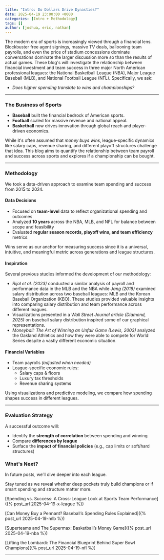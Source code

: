 ```yaml
---
title: "Intro: Do Dollars Drive Dynasties?"
date: 2025-04-19 23:00:00 +0000
categories: [Intro + Methodology]
tags: []
author: [joshua, eric, nathan]
---
```


The modern era of sports is increasingly viewed through a financial lens. Blockbuster free agent signings, massive TV deals, ballooning team payrolls, and even the price of stadium concessions dominate conversations dominate the larger discussion more so than the results of actual games. These blog's will investigate the relationship between financial investment and team success in three major North American professional leagues: the National Basketball League (NBA), Major League Baseball (MLB), and National Football League (NFL). Specifically, we ask:

- _Does higher spending translate to wins and championships?_

---

### The Business of Sports

- **Baseball** built the financial bedrock of American sports.
- **Football** scaled for massive revenue and national appeal.
- **Basketball** now drives innovation through global reach and player-driven economics.

While it's often assumed that _money buys wins_, league-specific dynamics like salary caps, revenue sharing, and different playoff structures challenge that idea. This blog aims to quantify the relationship between team payroll and success across sports and explores if a championship can be bought.

---

### Methodology

We took a data-driven approach to examine team spending and success from 2015 to 2024.

#### Data Decisions

- Focused on **team-level** data to reflect organizational spending and outcomes
- Analyzed **10 years** across the NBA, MLB, and NFL for balance between scope and feasibility
- Evaluated **regular season records, playoff wins, and team efficiency** metrics

Wins serve as our anchor for measuring success since it is a universal, intuitive, and meaningful metric across generations and league structures.

#### Inspiration

Several previous studies informed the development of our methodology:

- _Rijal et al. (2023)_ conducted a similar analysis of payroll and performance data in the MLB and the NBA while _Jang (2018)_ examined salary distribution across two baseball leagues: MLB and the Korean Baseball Organization (KBO). These studies provided valuable insights into comparing salary distribution and team performance across different leagues.
- Visualizations presented in a _Wall Street Journal article (Diamond, 2025)_ on baseball salary distribution inspired some of our graphical representations.
- _Moneyball: The Art of Winning an Unfair Game (Lewis, 2003)_ analyzed the Oakland Athletics and how they were able to compete for World Series despite a vastly different economic situation.

#### Financial Variables

- Team payrolls _(adjusted when needed)_
- League-specific economic rules:
  - Salary caps & floors
  - Luxury tax thresholds
  - Revenue sharing systems

Using visualizations and predictive modeling, we compare how spending shapes success in different leagues.

---

### Evaluation Strategy

A successful outcome will:

- Identify the **strength of correlation** between spending and winning
- Compare **differences by league**
- Surface the **impact of financial policies** (e.g., cap limits or soft/hard structures)

### What's Next?

In future posts, we’ll dive deeper into each league.

Stay tuned as we reveal whether deep pockets truly build champions or if smart spending and structure matter more.

[Spending vs. Success: A Cross-League Look at Sports Team Performance]({% post_url 2025-04-19-x-league %})

[Can Money Buy a Pennant? Baseball’s Spending Rules Explained]({% post_url 2025-04-19-mlb %})

[Superteams and The Supermax: Basketball’s Money Game]({% post_url 2025-04-19-nba %})

[Lifting the Lombardi: The Financial Blueprint Behind Super Bowl Champions]({% post_url 2025-04-19-nfl %})

---
